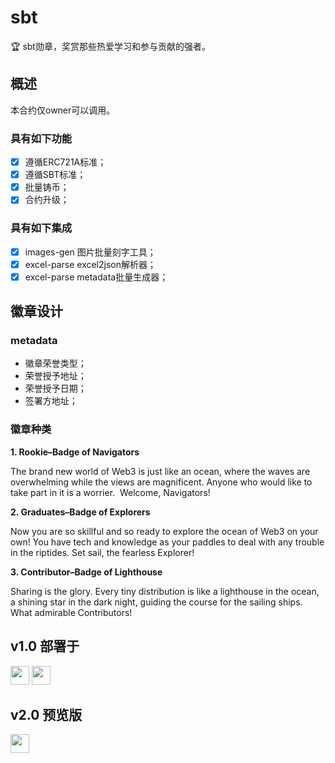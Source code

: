 # sbt

🏆 sbt勋章，奖赏那些热爱学习和参与贡献的强者。

## 概述

本合约仅owner可以调用。

### 具有如下功能

- [x] 遵循ERC721A标准；
- [x] 遵循SBT标准；
- [x] 批量铸币；
- [x] 合约升级；

### 具有如下集成

- [x] images-gen 图片批量刻字工具；
- [x] excel-parse excel2json解析器；
- [x] excel-parse metadata批量生成器；

## 徽章设计

### metadata

- 徽章荣誉类型；
- 荣誉授予地址；
- 荣誉授予日期；
- 签署方地址；


### 徽章种类

**1. Rookie–Badge of Navigators**

The brand new world of Web3 is just like an ocean, where the waves are overwhelming while the views are magnificent. Anyone who would like to take part in it is a worrier.  Welcome, Navigators!

**2. Graduates–Badge of Explorers**

Now you are so skillful and so ready to explore the ocean of Web3 on your own! You have tech and knowledge as your paddles to deal with any trouble in the riptides. Set sail, the fearless Explorer!

**3. Contributor–Badge of Lighthouse**

Sharing is the glory. Every tiny distribution is like a lighthouse in the ocean,  a shining star in the dark night, guiding the course for the sailing ships. What admirable Contributors!

## v1.0 部署于

<a href="https://opensea.io/" title="Buy on OpenSea" target="_blank"><img  style="height:30px" src="https://storage.googleapis.com/opensea-static/Logomark/Logomark-Blue.svg"/></a>
<a href="https://rarible.com/collection/polygon/0x60de1b7b4a0576455c794e43578e4b2bfb2922e1/items" title="Buy on OpenSea" target="_blank"><img  style="height:30px" src="https://lh3.googleusercontent.com/uxq7KCF10qsg4cTKKRfU3aWqdL6bAsdruh8rYCByHEQNkMYgSqbp_CDzMpl2iZ6y6qTr34X-VDCAVZOFHm_sgYM=w600"/></a> 

## v2.0 预览版

<a href="https://testnets.opensea.io/collection/the-great-seafaring-era" title="Buy on OpenSea" target="_blank"><img  style="height:30px" src="https://storage.googleapis.com/opensea-static/Logomark/Logomark-Blue.svg"/></a>
